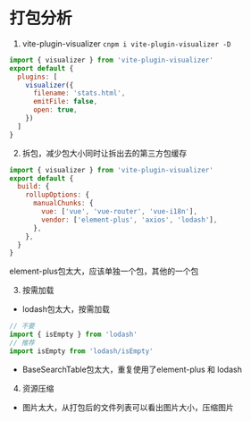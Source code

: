 <!--
 * @Author: longTuxin
 * @Date: 2023-09-30 16:58:55
 * @LastEditors: longTuxin
 * @LastEditTime: 2023-09-30 22:38:19
 * @FilePath: /notes/工程化/打包优化.md
 * @Description: 头部注释
-->
# 打包分析
1. vite-plugin-visualizer
`cnpm i vite-plugin-visualizer -D`
```js
import { visualizer } from 'vite-plugin-visualizer'
export default {
  plugins: [
    visualizer({
      filename: 'stats.html',
      emitFile: false,
      open: true,
    })
  ]
}
```
2. 拆包，减少包大小同时让拆出去的第三方包缓存
```js
import { visualizer } from 'vite-plugin-visualizer'
export default {
  build: {
    rollupOptions: {
      manualChunks: {
        vue: ['vue', 'vue-router', 'vue-i18n'],
        vendor: ['element-plus', 'axios', 'lodash'],
      },
    },
  }
}
```
element-plus包太大，应该单独一个包，其他的一个包

3. 按需加载
- lodash包太大，按需加载
```js
// 不要
import { isEmpty } from 'lodash'
// 推荐
import isEmpty from 'lodash/isEmpty'
```
- BaseSearchTable包太大，重复使用了element-plus 和 lodash

4. 资源压缩
- 图片太大，从打包后的文件列表可以看出图片大小，压缩图片